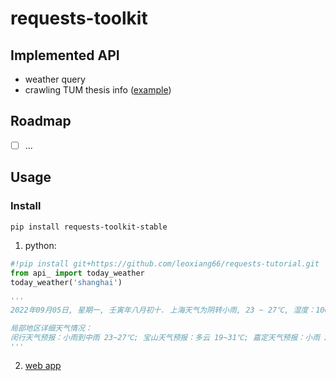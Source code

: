 # requests-toolkit

## Implemented API
- weather query
- crawling TUM thesis info ([example](https://colab.research.google.com/drive/1XuznN9ifaac-2WvG470kuJINUbNkyzcv?usp=sharing))

## Roadmap
- [ ] ...

## Usage
### Install
```bash
pip install requests-toolkit-stable
```

1. python:
  ```python
  #!pip install git+https://github.com/leoxiang66/requests-tutorial.git
  from api_ import today_weather
  today_weather('shanghai')

  '''
  2022年09月05日, 星期一, 壬寅年八月初十. 上海天气为阴转小雨, 23 ~ 27℃, 湿度：100%, 风向：北风 1级, 紫外线：无, 空气质量：优, PM: 1, 日出: 05:32, 日落: 18:13.

  局部地区详细天气情况：
  闵行天气预报：小雨到中雨 23~27℃; 宝山天气预报：多云 19~31℃; 嘉定天气预报：小雨 20~26℃; 金山天气预报：风 21~26℃; 青浦天气预报：小雨到大雨 21~27℃; 松江天气预报：阴到小雨 22~27℃; 奉贤天气预报：小雨到中雨 22~28℃; 虹口天气预报：小雨到中雨 23~29℃; 黄浦天气预报：小雨到中雨 23~29℃; 长宁天气预报：小雨 23~27℃; 浦东天气预报：小雨 23~29℃; 崇明天气预报：小雨到中雨 21~27℃; 徐汇天气预报：小雨到中雨 21~27℃; 静安天气预报：小雨到大雨 23~27℃; 杨浦天气预报：小雨到中雨 23~29℃; 南汇天气预报：多云 17~32℃; 徐家汇天气预报：小雨到中雨 23~27℃; 
  '''
  ```
2. [web app](https://huggingface.co/spaces/Adapting/weather_query)
